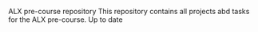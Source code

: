 ALX pre-course repository
This repository contains all projects abd tasks for the ALX pre-course.
Up to date
